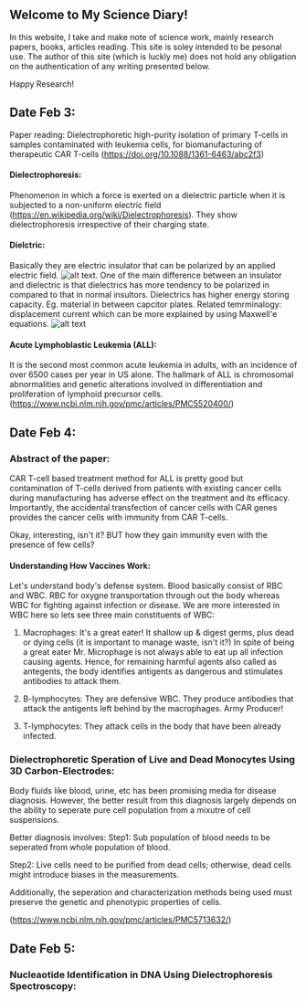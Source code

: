 ## Welcome to My Science Diary!

In this website, I take and make note of science work, mainly research papers, books, articles reading. This site is soley intended to be pesonal use. The author of this site (which is luckly me) does not hold any obligation on the authentication of any writing presented below. 

Happy Research!

## Date Feb 3:
Paper reading: Dielectrophoretic high-purity isolation of primary T-cells in samples contaminated with leukemia cells, for biomanufacturing of therapeutic CAR T-cells (https://doi.org/10.1088/1361-6463/abc2f3)

#### Dielectrophoresis:
Phenomenon in which a force is exerted on a dielectric particle when it is subjected to a non-uniform electric field (https://en.wikipedia.org/wiki/Dielectrophoresis). They show dielectrophoresis irrespective of their charging state. 
#### Dielctric:
Basically they are electric insulator that can be polarized by an applied electric field. ![alt text](https://upload.wikimedia.org/wikipedia/commons/thumb/c/cd/Capacitor_schematic_with_dielectric.svg/220px-Capacitor_schematic_with_dielectric.svg.png). One of the main difference between an insulator and dielectric is that dielectrics has more tendency to be polarized in compared to that in normal insultors. Dielectrics has higher energy storing capacity. Eg. material in between capcitor plates. Related temrminalogy: displacement current which can be more explained by using Maxwell'e equations.
![alt text](https://upload.wikimedia.org/wikipedia/commons/thumb/b/bc/Current_continuity_in_capacitor.svg/200px-Current_continuity_in_capacitor.svg.png)

#### Acute Lymphoblastic Leukemia (ALL):
It is the second most common acute leukemia in adults, with an incidence of over 6500 cases per year in US alone. The hallmark of ALL is chromosomal abnormalities and genetic alterations involved in differentiation and proliferation of lymphoid precursor cells. 
(https://www.ncbi.nlm.nih.gov/pmc/articles/PMC5520400/)

## Date Feb 4:
### Abstract of the paper:
CAR T-cell based treatment method for ALL is pretty good but contamination of T-cells derived from patients with existing cancer cells during manufacturing has adverse effect on the treatment and its efficacy. Importantly, the accidental transfection of cancer cells with CAR genes provides the cancer cells with immunity from CAR T-cells.

Okay, interesting, isn't it? BUT how they gain immunity even with the presence of few cells?

#### Understanding How Vaccines Work:
Let's understand body's defense system. 
Blood basically consist of RBC and WBC. RBC for oxygne transportation through out the body whereas WBC for fighting against infection or disease. We are more interested in WBC here so lets see three main constituents of WBC:

1. Macrophages:
It's a great eater! It shallow up & digest germs, plus dead or dying cells (it is important to manage waste, isn't it?)
In spite of being a great eater Mr. Microphage is not always able to eat up all infection causing agents. Hence, for remaining harmful agents also called as antegents, the body identifies antigents as dangerous and stimulates antibodies to attack them.

2. B-lymphocytes:
They are defensive WBC. They produce antibodies that attack the antigents left behind by the macrophages. Army Producer!

3. T-lymphocytes:
They attack cells in the body that have been already infected.

### Dielectrophoretic Speration of Live and Dead Monocytes Using 3D Carbon-Electrodes:
Body fluids like blood, urine, etc has been promising media for disease diagnosis. However, the better result from this diagnosis largely depends on the ability to seperate pure cell population from a mixutre of cell suspensions. 

Better diagnosis involves:
Step1: Sub population of blood needs to be seperated from whole population of blood.

Step2: Live cells need to be purified from dead cells; otherwise, dead cells might introduce biases in the measurements.

Additionally, the seperation and characterization methods being used must preserve the genetic and phenotypic properties of cells.

(https://www.ncbi.nlm.nih.gov/pmc/articles/PMC5713632/)

## Date Feb 5:

### Nucleaotide Identification in DNA Using Dielectrophoresis Spectroscopy:




 

